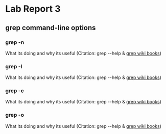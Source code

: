 # Lab Report 3
## grep command-line options

### grep -n
What its doing and why its useful 
(Citation: grep --help & [grep wiki books](https://en.wikibooks.org/wiki/Grep))
``` ```
``` ```

### grep -l
What its doing and why its useful 
(Citation: grep --help & [grep wiki books](https://en.wikibooks.org/wiki/Grep))
``` ```
``` ```

### grep -c
What its doing and why its useful 
(Citation: grep --help & [grep wiki books](https://en.wikibooks.org/wiki/Grep))
``` ```
``` ```

### grep -o
What its doing and why its useful 
(Citation: grep --help & [grep wiki books](https://en.wikibooks.org/wiki/Grep))
``` ```
``` ```
